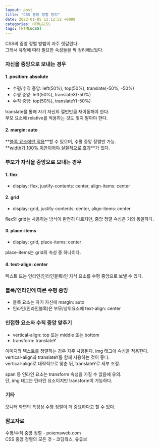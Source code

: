 ```yaml
---
layout: post
title: "CSS 중앙 정렬 정리"
date: 2022-01-05 12:12:52 +0900
categories: HTML&CSS
tags: [HTML&CSS]
---
```


CSS의 중앙 정렬 방법이 자주 헷갈린다.  
그래서 유형에 따라 필요한 속성들을 싹 정리해보았다.  

### 자신을 중앙으로 보내는 경우
  
#### 1. position: absolute 
- 수평/수직 중앙: left(50%), top(50%), translate(-50%, -50%)  
- 수평 중앙: left(50%), translateX(-50%)  
- 수직 중앙: top(50%), translateY(-50%)  

translate를 통해 자기 자신의 절반만큼 재이동해야 한다.  
부모 요소에 relative를 적용하는 것도 잊지 말아야 한다.  
    
#### 2. margin: auto
**<U>블록 요소에만 적용</U>**할 수 있으며, 수평 중앙 정렬만 가능.  
**<U>width가 100% 미만이어야 실질적으로 효과</U>**가 있다.  

### 부모가 자식을 중앙으로 보내는 경우
#### 1. flex 
- display: flex, justify-contents: center, align-items: center  
 
#### 2. grid
- display: grid, justify-contents: center, align-items: center  

flex와 grid는 사용하는 방식이 완전히 다르지만, 중앙 정렬 속성은 거의 동일하다.  

#### 3. place-items
- display: grid, place-items: center  

place-items는 grid의 속성 중 하나이다.  

#### 4. text-align: center
텍스트 또는 인라인(인라인블록)인 자식 요소를 수평 중앙으로 보낼 수 있다.

### 블록/인라인에 따른 수평 중앙 
- 블록 요소는 자기 자신에 margin: auto  
- 인라인(인라인블록)은 부모/상위요소에 text-align: center  

### 인접한 요소와 수직 중앙 맞추기
- vertical-align: top 또는 middle 또는 bottom  
- transform: translateY  

이미지와 텍스트를 정렬하는 경우 자주 사용된다. img 태그에 속성을 적용한다.  
vertical-align과 translateY를 함께 사용하는 것이 좋다.  
vertical-align로 대략적으로 맞춘 뒤, translateY로 세부 조정.  

span 등 인라인 요소는 transform 속성을 가질 수 없음에 유의.  
단, img 태그는 인라인 요소이지만 transform이 가능하다.  

### 기타
모니터 화면의 특성상 수평 정렬이 더 중요하다고 할 수 있다.

### 참고자료
수평/수직 중앙 정렬 - poiemaweb.com  
CSS 중앙 정렬의 모든 것 - 코딩웍스, 유튜브  
